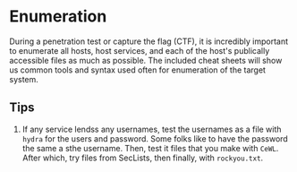# Enumeration
During a penetration test or capture the flag (CTF), it is incredibly important to enumerate all hosts, host services, and each of the host's publically accessible files as much as possible. The included cheat sheets will show us common tools and syntax used often for enumeration of the target system.
## Tips
1. If any service lendss any usernames, test the usernames as a file with `hydra` for the users and password. Some folks like to have the password the same a sthe username. Then, test it files that you make with `CeWL`. After which, try files from SecLists, then finally, with `rockyou.txt`.
